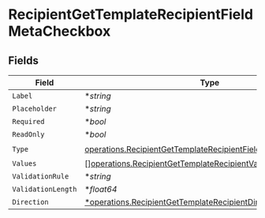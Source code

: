 # RecipientGetTemplateRecipientFieldMetaCheckbox


## Fields

| Field                                                                                                                                          | Type                                                                                                                                           | Required                                                                                                                                       | Description                                                                                                                                    |
| ---------------------------------------------------------------------------------------------------------------------------------------------- | ---------------------------------------------------------------------------------------------------------------------------------------------- | ---------------------------------------------------------------------------------------------------------------------------------------------- | ---------------------------------------------------------------------------------------------------------------------------------------------- |
| `Label`                                                                                                                                        | **string*                                                                                                                                      | :heavy_minus_sign:                                                                                                                             | N/A                                                                                                                                            |
| `Placeholder`                                                                                                                                  | **string*                                                                                                                                      | :heavy_minus_sign:                                                                                                                             | N/A                                                                                                                                            |
| `Required`                                                                                                                                     | **bool*                                                                                                                                        | :heavy_minus_sign:                                                                                                                             | N/A                                                                                                                                            |
| `ReadOnly`                                                                                                                                     | **bool*                                                                                                                                        | :heavy_minus_sign:                                                                                                                             | N/A                                                                                                                                            |
| `Type`                                                                                                                                         | [operations.RecipientGetTemplateRecipientFieldMetaTypeCheckbox](../../models/operations/recipientgettemplaterecipientfieldmetatypecheckbox.md) | :heavy_check_mark:                                                                                                                             | N/A                                                                                                                                            |
| `Values`                                                                                                                                       | [][operations.RecipientGetTemplateRecipientValue2](../../models/operations/recipientgettemplaterecipientvalue2.md)                             | :heavy_minus_sign:                                                                                                                             | N/A                                                                                                                                            |
| `ValidationRule`                                                                                                                               | **string*                                                                                                                                      | :heavy_minus_sign:                                                                                                                             | N/A                                                                                                                                            |
| `ValidationLength`                                                                                                                             | **float64*                                                                                                                                     | :heavy_minus_sign:                                                                                                                             | N/A                                                                                                                                            |
| `Direction`                                                                                                                                    | [*operations.RecipientGetTemplateRecipientDirection](../../models/operations/recipientgettemplaterecipientdirection.md)                        | :heavy_minus_sign:                                                                                                                             | N/A                                                                                                                                            |